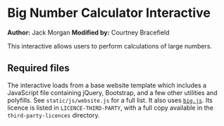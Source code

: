 # Big Number Calculator Interactive

**Author:** Jack Morgan
**Modified by:** Courtney Bracefield

This interactive allows users to perform calculations of large numbers.

## Required files

The interactive loads from a base website template which includes a JavaScript file containing jQuery, Bootstrap, and a few other utilities and polyfills.
See `static/js/website.js` for a full list.
It also uses [`big.js`](https://github.com/MikeMcl/big.js/).
Its licence is listed in `LICENCE-THIRD-PARTY`, with a full copy available in the `third-party-licences` directory.
